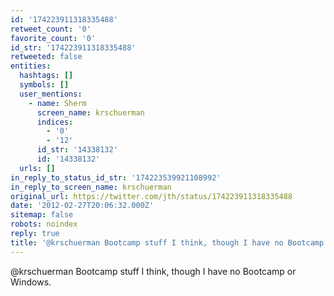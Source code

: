 ```yaml
---
id: '174223911318335488'
retweet_count: '0'
favorite_count: '0'
id_str: '174223911318335488'
retweeted: false
entities:
  hashtags: []
  symbols: []
  user_mentions:
    - name: Sherm
      screen_name: krschuerman
      indices:
        - '0'
        - '12'
      id_str: '14338132'
      id: '14338132'
  urls: []
in_reply_to_status_id_str: '174223539921108992'
in_reply_to_screen_name: krschuerman
original_url: https://twitter.com/jth/status/174223911318335488
date: '2012-02-27T20:06:32.000Z'
sitemap: false
robots: noindex
reply: true
title: '@krschuerman Bootcamp stuff I think, though I have no Bootcamp or Windows.'
---
```


@krschuerman Bootcamp stuff I think, though I have no Bootcamp or Windows.